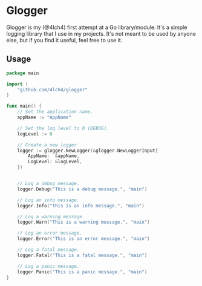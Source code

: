 # Glogger

Glogger is my (@4lch4) first attempt at a Go library/module. It's a simple logging library that I use in my projects. It's not meant to be used by anyone else, but if you find it useful, feel free to use it.

## Usage

```go
package main

import (
    "github.com/4lch4/glogger"
)

func main() {
    // Set the application name.
    appName := "AppName"

    // Set the log level to 0 (DEBUG).
    logLevel := 0

    // Create a new logger
    logger := glogger.NewLogger(&glogger.NewLoggerInput{
        AppName:  &appName,
        LogLevel: &logLevel,
    })


    // Log a debug message.
    logger.Debug("This is a debug message.", "main")

    // Log an info message.
    logger.Info("This is an info message.", "main")

    // Log a warning message.
    logger.Warn("This is a warning message.", "main")

    // Log an error message.
    logger.Error("This is an error message.", "main")

    // Log a fatal message.
    logger.Fatal("This is a fatal message.", "main")

    // Log a panic message.
    logger.Panic("This is a panic message.", "main")
}
```

